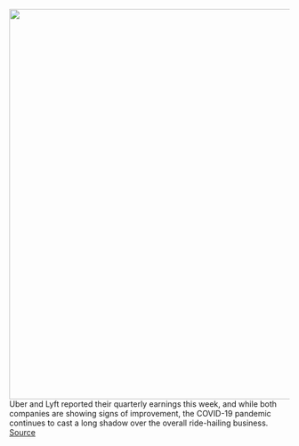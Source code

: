 <img src='https://cdn.vox-cdn.com/thumbor/QnK2O4vO6grfrSjrrRWHdSWNclI=/0x0:5568x3712/1200x800/filters:focal(2339x1411:3229x2301)/cdn.vox-cdn.com/uploads/chorus_image/image/68806095/1227939563.jpg.0.jpg' width='700px' /><br/>
Uber and Lyft reported their quarterly earnings this week, and while both companies are showing signs of improvement, the COVID-19 pandemic continues to cast a long shadow over the overall ride-hailing business.
<a href='https://www.theverge.com/2021/2/11/22277043/uber-lyft-earnings-q4-2020-profit-loss-covid'> Source <a/>